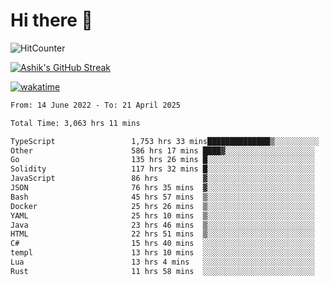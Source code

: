# Hi there 👋

![HitCounter](https://hits.seeyoufarm.com/api/count/incr/badge.svg?url=https%3A%2F%2Fgithub.com%2Fashrhmn1212%2Fhit-counter)

<!-- ![Contribution Graph](https://github-readme-activity-graph.cyclic.app/graph?username=ashrhmn) -->


<!-- [![Top Langs](https://github-readme-stats.vercel.app/api/top-langs/?username=ashrhmn&layout=compact&theme=synthwave&langs_count=10&card_width=445)](https://github.com/anuraghazra/github-readme-stats) -->

[![Ashik's GitHub Streak](https://github-readme-streak-stats.herokuapp.com/?user=ashrhmn&theme=blood&fire=DD7F1C&background=151515&dates=9f9f9f&border=DD2727)](https://git.io/streak-stats)

<!-- ![Ashik's GitHub stats](https://github-readme-stats.vercel.app/api/?username=ashrhmn&show_icons=true&title_color=fff&icon_color=79ff97&text_color=9f9f9f&bg_color=151515) -->

[![wakatime](https://wakatime.com/badge/user/3df86613-ba63-4631-8e65-0ff18e7becad.svg)](https://wakatime.com/@3df86613-ba63-4631-8e65-0ff18e7becad)

<!--START_SECTION:waka-->

```txt
From: 14 June 2022 - To: 21 April 2025

Total Time: 3,063 hrs 11 mins

TypeScript                 1,753 hrs 33 mins██████████████▒░░░░░░░░░░   57.25 %
Other                      586 hrs 17 mins ████▓░░░░░░░░░░░░░░░░░░░░   19.14 %
Go                         135 hrs 26 mins █░░░░░░░░░░░░░░░░░░░░░░░░   04.42 %
Solidity                   117 hrs 32 mins █░░░░░░░░░░░░░░░░░░░░░░░░   03.84 %
JavaScript                 86 hrs          ▓░░░░░░░░░░░░░░░░░░░░░░░░   02.81 %
JSON                       76 hrs 35 mins  ▓░░░░░░░░░░░░░░░░░░░░░░░░   02.50 %
Bash                       45 hrs 57 mins  ▒░░░░░░░░░░░░░░░░░░░░░░░░   01.50 %
Docker                     25 hrs 26 mins  ▒░░░░░░░░░░░░░░░░░░░░░░░░   00.83 %
YAML                       25 hrs 10 mins  ▒░░░░░░░░░░░░░░░░░░░░░░░░   00.82 %
Java                       23 hrs 46 mins  ▒░░░░░░░░░░░░░░░░░░░░░░░░   00.78 %
HTML                       22 hrs 51 mins  ▒░░░░░░░░░░░░░░░░░░░░░░░░   00.75 %
C#                         15 hrs 40 mins  ░░░░░░░░░░░░░░░░░░░░░░░░░   00.51 %
templ                      13 hrs 10 mins  ░░░░░░░░░░░░░░░░░░░░░░░░░   00.43 %
Lua                        13 hrs 4 mins   ░░░░░░░░░░░░░░░░░░░░░░░░░   00.43 %
Rust                       11 hrs 58 mins  ░░░░░░░░░░░░░░░░░░░░░░░░░   00.39 %
```

<!--END_SECTION:waka-->


<!--### Most Used Languages 
<img src="https://wakatime.com/share/@ashrhmn/24ecb986-5bf8-4607-af7f-0aab08908d8c.png" />

### Favourite Tools
<img src="https://wakatime.com/share/@ashrhmn/f4e08015-f3bc-460a-9228-95a3ba11c604.png" />-->
